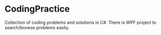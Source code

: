 # CodingPractice
Collection of coding problems and solutions in C#. There is WPF project to search/browse problems easily.
